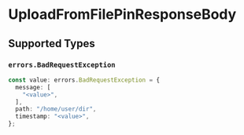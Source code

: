 # UploadFromFilePinResponseBody


## Supported Types

### `errors.BadRequestException`

```typescript
const value: errors.BadRequestException = {
  message: [
    "<value>",
  ],
  path: "/home/user/dir",
  timestamp: "<value>",
};
```

